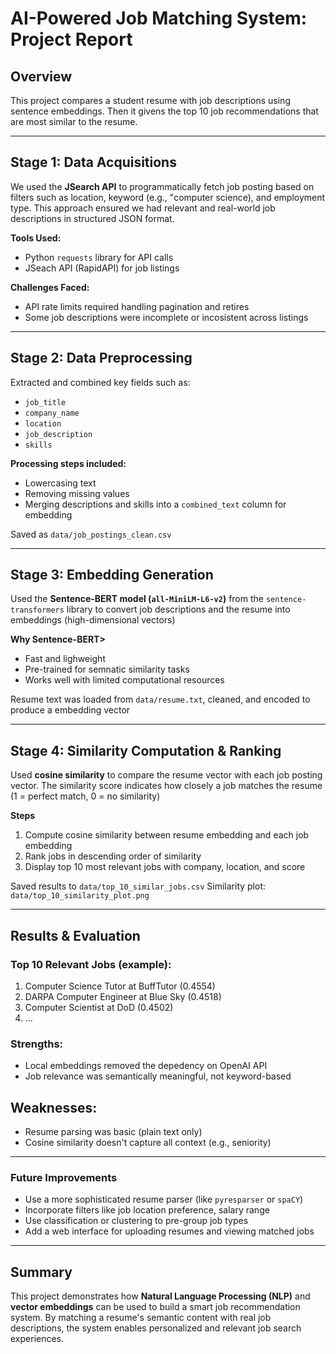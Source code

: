 # AI-Powered Job Matching System: Project Report

## Overview
This project compares a student resume with job descriptions using sentence embeddings. Then it givens the top 10 job recommendations that are most similar to the resume.

---

## Stage 1: Data Acquisitions
We used the **JSearch API** to programmatically fetch job posting based on filters such as location, keyword (e.g., "computer science), and employment type. This approach ensured we had relevant and real-world job descriptions in structured JSON format.

**Tools Used:**
- Python `requests` library for API calls
- JSeach API (RapidAPI) for job listings

**Challenges Faced:**
- API rate limits required handling pagination and retires
- Some job descriptions were incomplete or incosistent across listings

---

## Stage 2: Data Preprocessing
Extracted and combined key fields such as:
- `job_title`
- `company_name`
- `location`
- `job_description`
- `skills`

**Processing steps included:**
- Lowercasing text
- Removing missing values
- Merging descriptions and skills into a `combined_text` column for embedding

Saved as `data/job_postings_clean.csv`

---

## Stage 3: Embedding Generation
Used the **Sentence-BERT model (`all-MiniLM-L6-v2`)** from the `sentence-transformers` library to convert job descriptions and the resume into embeddings (high-dimensional vectors)

**Why Sentence-BERT>**
- Fast and lighweight
- Pre-trained for semnatic similarity tasks
- Works well with limited computational resources

Resume text was loaded from `data/resume.txt`, cleaned, and encoded to produce a embedding vector

---

## Stage 4: Similarity Computation & Ranking
Used **cosine similarity** to compare the resume vector with each job posting vector. The similarity score indicates how closely a job matches the resume (1 = perfect match, 0 = no similarity)

**Steps**
1. Compute cosine similarity between resume embedding and each job embedding
2. Rank jobs in descending order of similarity
3. Display top 10 most relevant jobs with company, location, and score

Saved results to `data/top_10_similar_jobs.csv`
Similarity plot: `data/top_10_similarity_plot.png`

---

## Results & Evaluation

### Top 10 Relevant Jobs (example):
1. Computer Science Tutor at BuffTutor (0.4554)
2. DARPA Computer Engineer at Blue Sky (0.4518)
3. Computer Scientist at DoD (0.4502)
4. ...

### Strengths:
- Local embeddings removed the depedency on OpenAI API
- Job relevance was semantically meaningful, not keyword-based

## Weaknesses:
- Resume parsing was basic (plain text only)
- Cosine similarity doesn't capture all context (e.g., seniority)

---

### Future Improvements
- Use a more sophisticated resume parser (like `pyresparser` or `spaCY`)
- Incorporate filters like job location preference, salary range
- Use classification or clustering to pre-group job types
- Add a web interface for uploading resumes and viewing matched jobs

---

## Summary
This project demonstrates how **Natural Language Processing (NLP)** and **vector embeddings** can be used to build a smart job recommendation system. By matching a resume's semantic content with real job descriptions, the system enables personalized and relevant job search experiences.